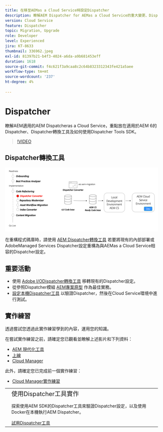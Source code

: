 ```yaml
---
title: 在移至AEMas a Cloud Service時設定Dispatcher
description: 瞭解AEM Dispatcher for AEMas a Cloud Service的重大變更、Dispatcher轉換工具以及如何使用Dispatcher Tools SDK。
version: Cloud Service
feature: Dispatcher
topic: Migration, Upgrade
role: Developer
level: Experienced
jira: KT-8633
thumbnail: 336962.jpeg
exl-id: 81397b21-b4f3-4024-a6da-a9b681453eff
duration: 1618
source-git-commit: f4c621f3a9caa8c2c64b8323312343fe421a5aee
workflow-type: tm+mt
source-wordcount: '237'
ht-degree: 4%

---
```



# Dispatcher

瞭解AEM適用的AEM Dispatcheras a Cloud Service，重點放在適用於AEM 6的Dispatcher、Dispatcher轉換工具及如何使用Dispatcher Tools SDK。

>[!VIDEO](https://video.tv.adobe.com/v/336962?quality=12&learn=on)

## Dispatcher轉換工具

![Dispatcher 轉換工具](./assets/dispatcher-converter-diagram.png)

在重構程式碼庫時，請使用 [AEM Dispatcher轉換工具](https://experienceleague.adobe.com/docs/experience-manager-cloud-service/moving/refactoring-tools/dispatcher-transformation-utility-tools.html) 若要將現有的內部部署或AdobeManaged Services Dispatcher設定重構為與AEMas a Cloud Service相容的Dispatcher設定。

## 重要活動

+ 使用 [Adobe I/ODispatcher轉換工具](https://github.com/adobe/aio-cli-plugin-aem-cloud-service-migration#aio-aem-migrationdispatcher-converter) 移轉現有的Dispatcher設定。
+ 從參照Dispatcher模組 [AEM專案原型](https://github.com/adobe/aem-project-archetype/tree/develop/src/main/archetype/dispatcher.cloud) 作為最佳實務。
+ [設定本機Dispatcher工具](https://experienceleague.adobe.com/docs/experience-manager-learn/cloud-service/local-development-environment-set-up/dispatcher-tools.html) 以驗證Dispatcher，然後在Cloud Service環境中進行測試。

## 實作練習

透過嘗試您透過此實作練習學到的內容，運用您的知識。

在嘗試實作練習之前，請確定您已觀看並瞭解上述影片和下列資料：

+ [AEM 現代化工具](./aem-modernization-tools.md)
+ [上線](./onboarding.md)
+ [Cloud Manager](./cloud-manager.md)

此外，請確定您已完成前一個實作練習：

+ [Cloud Manager實作練習](./cloud-manager.md#hands-on-exercise)

<table style="border-width:0">
    <tr>
        <td style="width:150px">
            <a  rel="noreferrer"
                target="_blank"
                href="https://github.com/adobe/aem-cloud-engineering-video-series-exercises/tree/session5-dispatcher#cloud-acceleration-bootcamp---session-5-dispatcher"><img alt="實作練習GitHub存放庫" src="./assets/github.png"/>
            </a>        
        </td>
        <td style="width:100%;margin-bottom:1rem;">
            <div style="font-size:1.25rem;font-weight:400;">使用Dispatcher工具實作</div>
            <p style="margin:1rem 0">
                探索使用AEM SDK的Dispatcher工具來驗證Dispatcher設定，以及使用Docker在本機執行AEM Dispatcher。
            </p>
            <a  rel="noreferrer"
                target="_blank"
                href="https://github.com/adobe/aem-cloud-engineering-video-series-exercises/tree/session5-dispatcher#cloud-acceleration-bootcamp---session-5-dispatcher" class="spectrum-Button spectrum-Button--primary spectrum-Button--sizeM">
                <span class="spectrum-Button-label has-no-wrap has-text-weight-bold">試用Dispatcher工具</span>
            </a>
        </td>
    </tr>
</table>
